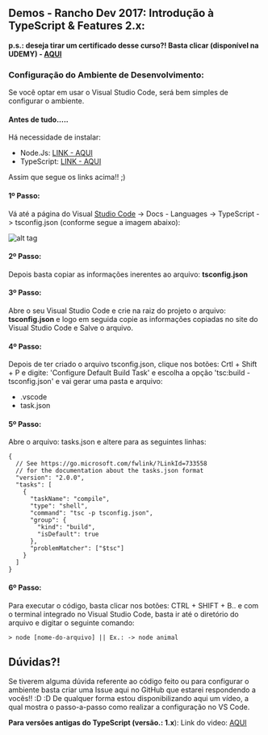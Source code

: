 ## Demos - Rancho Dev 2017: Introdução à TypeScript & Features 2.x:

**p.s.: deseja tirar um certificado desse curso?! Basta clicar (disponível na UDEMY) - [AQUI](https://www.udemy.com/curso-typescript-para-desenvolvedores-c)**

### Configuração do Ambiente de Desenvolvimento:

Se você optar em usar o Visual Studio Code, será bem simples de configurar o ambiente.

#### Antes de tudo.....
Há necessidade de instalar:

* Node.Js: [LINK - AQUI](https://nodejs.org/en/)
* TypeScript: [LINK - AQUI](https://www.typescriptlang.org/) 

Assim que segue os links acima!! ;)

#### 1º Passo:
Vá até a página do Visual [Studio Code](https://code.visualstudio.com/docs/languages/typescript) -> Docs - Languages -> TypeScript -> tsconfig.json (conforme segue a imagem abaixo):

![alt tag](https://uploaddeimagens.com.br/images/000/921/644/original/pic_1.png?1495141187)

#### 2º Passo:
Depois basta copiar as informações inerentes ao arquivo: **tsconfig.json**

#### 3º Passo:
Abre o seu Visual Studio Code e crie na raiz do projeto o arquivo: **tsconfig.json** e logo em seguida copie
as informações copiadas no site do Visual Studio Code e Salve o arquivo.


#### 4º Passo:
Depois de ter criado o arquivo tsconfig.json, clique nos botões: Crtl + Shift + P e digite: 'Configure Default Build Task' e escolha a opção 'tsc:build - tsconfig.json' e vai gerar uma pasta e arquivo: 

* .vscode
* task.json


#### 5º Passo:
Abre o arquivo: tasks.json e altere para as seguintes linhas:

```
{    
  // See https://go.microsoft.com/fwlink/?LinkId=733558
  // for the documentation about the tasks.json format
  "version": "2.0.0",
  "tasks": [
    {
      "taskName": "compile",
      "type": "shell",
      "command": "tsc -p tsconfig.json",
      "group": {
        "kind": "build",
        "isDefault": true
      },
      "problemMatcher": ["$tsc"]
    }
  ]
}

```

#### 6º Passo:
Para executar o código, basta clicar nos botões: CTRL + SHIFT + B.. e com o terminal integrado no Visual 
Studio Code, basta ir até o diretório do arquivo e digitar o seguinte comando:

```
> node [nome-do-arquivo] || Ex.: -> node animal
```

## Dúvidas?!

Se tiverem alguma dúvida referente ao código feito ou para configurar o ambiente basta criar uma Issue aqui no GitHub que estarei respondendo a vocês!! :D :D 
De qualquer forma estou disponibilizando aqui um vídeo, a qual mostra o passo-a-passo como realizar a configuração no VS Code. 

**Para versões antigas do TypeScript (versão.: 1.x**): Link do video: [AQUI](https://www.youtube.com/watch?v=DwEJEVVqFVw&t=23s&list=PLb2HQ45KP0Wt32eCnju3lyncXUvDV5Nob&index=2)
